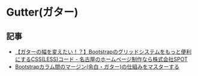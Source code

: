 # Gutter(ガター)

## 記事

- [【ガターの幅を変えたい！？】Bootstrapのグリッドシステムをもっと便利にするCSS(LESS)コード - 名古屋のホームページ制作なら株式会社SPOT](http://spot-web.jp/blog/2498/)
- [Bootstrapカラム間のマージン(余白・ガター)の仕組みをマスターする](https://tonari-it.com/column-margin/)

